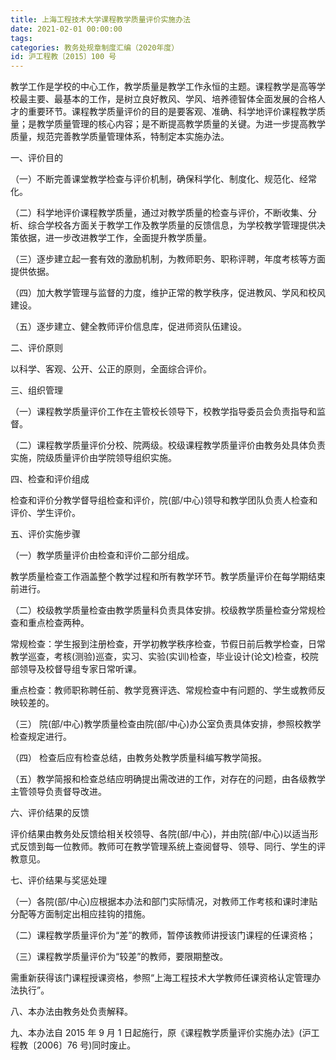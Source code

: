 ```yaml
---
title: 上海工程技术大学课程教学质量评价实施办法
date: 2021-02-01 00:00:00
tags: 
categories: 教务处规章制度汇编（2020年度）
id: 沪工程教〔2015〕100 号
---
```


教学工作是学校的中心工作，教学质量是教学工作永恒的主题。课程教学是高等学校最主要、最基本的工作，是树立良好教风、学风、培养德智体全面发展的合格人才的重要环节。课程教学质量评价的目的是要客观、准确、科学地评价课程教学质量；是教学质量管理的核心内容；是不断提高教学质量的关键。为进一步提高教学质量，规范完善教学质量管理体系，特制定本实施办法。

一、评价目的

（一）不断完善课堂教学检查与评价机制，确保科学化、制度化、规范化、经常化。

（二）科学地评价课程教学质量，通过对教学质量的检查与评价，不断收集、分析、综合学校各方面关于教学工作及教学质量的反馈信息，为学校教学管理提供决策依据，进一步改进教学工作，全面提升教学质量。

（三）逐步建立起一套有效的激励机制，为教师职务、职称评聘，年度考核等方面提供依据。

（四）加大教学管理与监督的力度，维护正常的教学秩序，促进教风、学风和校风建设。

（五）逐步建立、健全教师评价信息库，促进师资队伍建设。

二、评价原则

以科学、客观、公开、公正的原则，全面综合评价。

三、组织管理

（一）课程教学质量评价工作在主管校长领导下，校教学指导委员会负责指导和监督。

（二）课程教学质量评价分校、院两级。校级课程教学质量评价由教务处具体负责实施，院级质量评价由学院领导组织实施。

四、检查和评价组成

检查和评价分教学督导组检查和评价，院(部/中心)领导和教学团队负责人检查和评价、学生评价。

五、评价实施步骤

（一）教学质量评价由检查和评价二部分组成。

教学质量检查工作涵盖整个教学过程和所有教学环节。教学质量评价在每学期结束前进行。

（二）校级教学质量检查由教学质量科负责具体安排。校级教学质量检查分常规检查和重点检查两种。

常规检查：学生报到注册检查，开学初教学秩序检查，节假日前后教学检查，日常教学巡查，考核(测验)巡查，实习、实验(实训)检查，毕业设计(论文)检查，校院部领导及校督导组专家日常听课。

重点检查：教师职称聘任前、教学竞赛评选、常规检查中有问题的、学生或教师反映较差的。

（三） 院(部/中心)教学质量检查由院(部/中心)办公室负责具体安排，参照校教学检查规定进行。

（四） 检查后应有检查总结，由教务处教学质量科编写教学简报。

（五）教学简报和检查总结应明确提出需改进的工作，对存在的问题，由各级教学主管领导负责督导改进。

六、评价结果的反馈

评价结果由教务处反馈给相关校领导、各院(部/中心)，并由院(部/中心)以适当形式反馈到每一位教师。教师可在教学管理系统上查阅督导、领导、同行、学生的评教意见。

七、评价结果与奖惩处理

（一）各院(部/中心)应根据本办法和部门实际情况，对教师工作考核和课时津贴分配等方面制定出相应挂钩的措施。

（二）课程教学质量评价为“差”的教师，暂停该教师讲授该门课程的任课资格；

（三）课程教学质量评价为“较差”的教师，要限期整改。

需重新获得该门课程授课资格，参照“上海工程技术大学教师任课资格认定管理办法执行”。

八、本办法由教务处负责解释。

九、本办法自 2015 年 9 月 1 日起施行，原《课程教学质量评价实施办法》(沪工程教〔2006〕76 号)同时废止。
